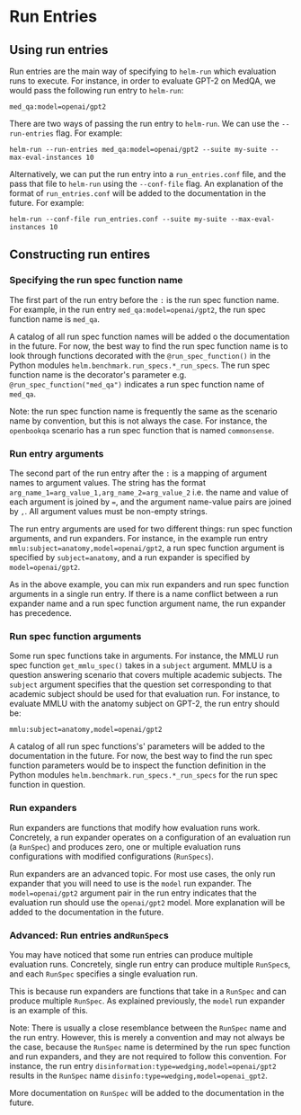 # Run Entries

## Using run entries

Run entries are the main way of specifying to `helm-run` which evaluation runs to execute. For instance, in order to evaluate GPT-2 on MedQA, we would pass the following run entry to `helm-run`:

```
med_qa:model=openai/gpt2
```

There are two ways of passing the run entry to `helm-run`. We can use the `--run-entries` flag. For example:

```
helm-run --run-entries med_qa:model=openai/gpt2 --suite my-suite --max-eval-instances 10
```

Alternatively, we can put the run entry into a `run_entries.conf` file, and the pass that file to `helm-run` using the `--conf-file` flag. An explanation of the  format of `run_entries.conf` will be added to the documentation in the future. For example:

```
helm-run --conf-file run_entries.conf --suite my-suite --max-eval-instances 10
```

## Constructing run entires

### Specifying the run spec function name

The first part of the run entry before the `:` is the run spec function name. For example, in the run entry `med_qa:model=openai/gpt2`, the run spec function name is `med_qa`.

A catalog of all run spec function names will be added o the documentation in the future. For now, the best way to find the run spec function name is to look through functions decorated with the `@run_spec_function()` in the Python modules `helm.benchmark.run_specs.*_run_specs`. The run spec function name is the decorator's parameter e.g. `@run_spec_function("med_qa")` indicates a run spec function name of `med_qa`.

Note: the run spec function name is frequently the same as the scenario name by convention, but this is not always the case. For instance, the `openbookqa` scenario has a run spec function that is named `commonsense`.

### Run entry arguments

The second part of the run entry after the `:` is a mapping of argument names to argument values. The string has the format `arg_name_1=arg_value_1,arg_name_2=arg_value_2` i.e. the name and value of each argument is joined by `=`, and the argument name-value pairs are joined by `,`. All argument values must be non-empty strings.

The run entry arguments are used for two different things: run spec function arguments, and run expanders. For instance, in the example run entry `mmlu:subject=anatomy,model=openai/gpt2`, a run spec function argument is specified by `subject=anatomy`, and a run expander is specified by `model=openai/gpt2`.

As in the above example, you can mix run expanders and run spec function arguments in a single run entry. If there is a name conflict between a run expander name and a run spec function argument name, the run expander has precedence. 

### Run spec function arguments

Some run spec functions take in arguments. For instance, the MMLU run spec function `get_mmlu_spec()` takes in a `subject` argument. MMLU is a question answering scenario that covers multiple academic subjects. The `subject` argument specifies that the question set corresponding to that academic subject should be used for that evaluation run. For instance, to evaluate MMLU with the anatomy subject on GPT-2, the run entry should be:

`mmlu:subject=anatomy,model=openai/gpt2`

A catalog of all run spec functions's' parameters will be added to the documentation in the future. For now, the best way to find the run spec function parameters would be to inspect the function definition in the Python modules `helm.benchmark.run_specs.*_run_specs` for the run spec function in question.

### Run expanders

Run expanders are functions that modify how evaluation runs work. Concretely, a run expander operates on a configuration of an evaluation run (a `RunSpec`) and produces zero, one or multiple evaluation runs configurations with modified configurations (`RunSpecs`).

Run expanders are an advanced topic. For most use cases, the only run expander that you will need to use is the `model` run expander. The `model=openai/gpt2` argument pair in the run entry indicates that the evaluation run should use the `openai/gpt2` model. More explanation will be added to the documentation in the future.

### Advanced: Run entries and`RunSpec`s

You may have noticed that some run entries can produce multiple evaluation runs. Concretely, single run entry can produce multiple `RunSpec`s, and each `RunSpec` specifies a single evaluation run.

This is because run expanders are functions that take in a `RunSpec` and can produce multiple `RunSpec`. As explained previously, the `model` run expander is an example of this.

Note: There is usually a close resemblance between the `RunSpec` name and the run entry. However, this is merely a convention and may not always be the case, because the `RunSpec` name is determined by the run spec function and run expanders, and they are not required to follow this convention. For instance, the run entry `disinformation:type=wedging,model=openai/gpt2` results in the `RunSpec` name `disinfo:type=wedging,model=openai_gpt2`.

More documentation on `RunSpec` will be added to the documentation in the future.
